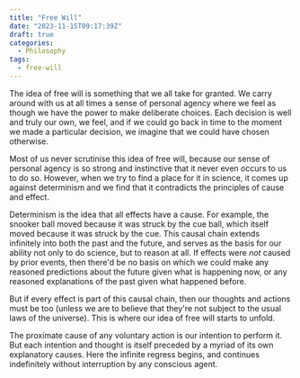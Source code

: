 ```yaml
---
title: "Free Will"
date: "2023-11-15T09:17:39Z"
draft: true
categories:
  - Philosophy
tags:
  - free-will
---
```


The idea of free will is something that we all take for granted. We carry around with us at all times a sense of personal agency where we feel as though we have the power to make deliberate choices. Each decision is well and truly our own, we feel, and if we could go back in time to the moment we made a particular decision, we imagine that we could have chosen otherwise.

Most of us never scrutinise this idea of free will, because our sense of personal agency is so strong and instinctive that it never even occurs to us to do so. However, when we try to find a place for it in science, it comes up against determinism and we find that it contradicts the principles of cause and effect.

Determinism is the idea that all effects have a cause. For example, the snooker ball moved because it was struck by the cue ball, which itself moved because it was struck by the cue. This causal chain extends infinitely into both the past and the future, and serves as the basis for our ability not only to do science, but to reason at all. If effects were _not_ caused by prior events, then there'd be no basis on which we could make any reasoned predictions about the future given what is happening now, or any reasoned explanations of the past given what happened before.

But if every effect is part of this causal chain, then our thoughts and actions must be too (unless we are to believe that they're not subject to the usual laws of the universe). This is where our idea of free will starts to unfold.

The proximate cause of any voluntary action is our intention to perform it. But each intention and thought is itself preceded by a myriad of its own explanatory causes. Here the infinite regress begins, and continues indefinitely without interruption by any conscious agent.
